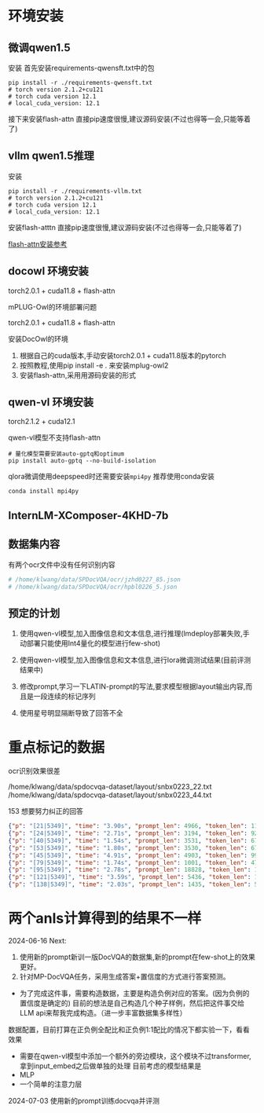 
# 环境安装

## 微调qwen1.5

安装
首先安装requirements-qwensft.txt中的包
```shell
pip install -r ./requirements-qwensft.txt
# torch version 2.1.2+cu121
# torch cuda version 12.1
# local_cuda_version: 12.1
```
接下来安装flash-attn
直接pip速度很慢,建议源码安装(不过也得等一会,只能等着了)

## vllm qwen1.5推理

安装
```shell
pip install -r ./requirements-vllm.txt
# torch version 2.1.2+cu121
# torch cuda version 12.1
# local_cuda_version: 12.1
```


安装flash-atttn
直接pip速度很慢,建议源码安装(不过也得等一会,只能等着了)

[flash-attn安装参考](https://zhuanlan.zhihu.com/p/655077866)  

## docowl 环境安装

torch2.0.1 + cuda11.8 + flash-attn

mPLUG-Owl的环境部署问题

torch2.0.1 + cuda11.8 + flash-attn

安装DocOwl的环境
1. 根据自己的cuda版本,手动安装torch2.0.1 + cuda11.8版本的pytorch
2. 按照教程,使用pip install -e . 来安装mplug-owl2
3. 安装flash-attn,采用用源码安装的形式

## qwen-vl 环境安装

torch2.1.2 + cuda12.1

qwen-vl模型不支持flash-attn

```shell
# 量化模型需要安装auto-gptq和optimum
pip install auto-gptq --no-build-isolation
```

qlora微调使用deepspeed时还需要安装`mpi4py`
推荐使用conda安装
```shell
conda install mpi4py
```

## InternLM-XComposer-4KHD-7b

## 数据集内容

有两个ocr文件中没有任何识别内容
```python
# /home/klwang/data/SPDocVQA/ocr/jzhd0227_85.json
# /home/klwang/data/SPDocVQA/ocr/hpbl0226_5.json
```

## 预定的计划

1. 使用qwen-vl模型,加入图像信息和文本信息,进行推理(lmdeploy部署失败,手动部署只能使用Int4量化的模型进行few-shot)
2. 使用qwen-vl模型,加入图像信息和文本信息,进行lora微调测试结果(目前评测结果中)
3. 修改prompt,学习一下LATIN-prompt的写法,要求模型根据layout输出内容,而且是一段连续的标记序列

4. 使用星号明显隔断导致了回答不全
# 重点标记的数据

ocr识别效果很差

/home/klwang/data/spdocvqa-dataset/layout/snbx0223_22.txt
/home/klwang/data/spdocvqa-dataset/layout/snbx0223_44.txt



153
想要努力纠正的回答
```json
{"p": "[21|5349]", "time": "3.90s", "prompt_len": 4966, "token_len": 1156, "image_path": "/home/klwang/data/spdocvqa-dataset/images/ylvj0223_21.png", "ocr_path": "/home/klwang/data/spdocvqa-dataset/layout/ylvj0223_21.txt", "question": "What is the name of the company?", "response": "CIGFIL LIMITED, CHENNAI", "answers": ["cigfil limited", "CIGFIL LIMITED"]}
{"p": "[24|5349]", "time": "2.71s", "prompt_len": 3194, "token_len": 922, "image_path": "/home/klwang/data/spdocvqa-dataset/images/txpp0227_10.png", "ocr_path": "/home/klwang/data/spdocvqa-dataset/layout/txpp0227_10.txt", "question": "What time is “introductory remarks” session?", "response": "11:39 to", "answers": ["11:39 to 11:44 a.m.", "11.39 to 11.44 a.m."]}
{"p": "[40|5349]", "time": "1.54s", "prompt_len": 3531, "token_len": 673, "image_path": "/home/klwang/data/spdocvqa-dataset/images/psyn0081_30.png", "ocr_path": "/home/klwang/data/spdocvqa-dataset/layout/psyn0081_30.txt", "question": "What percentage of non-smokers feel the need to restore romance and mystery to modern life?", "response": "61", "answers": ["57", "57%"]}
{"p": "[53|5349]", "time": "1.80s", "prompt_len": 3530, "token_len": 675, "image_path": "/home/klwang/data/spdocvqa-dataset/images/psyn0081_30.png", "ocr_path": "/home/klwang/data/spdocvqa-dataset/layout/psyn0081_30.txt", "question": "What percentage of non-smokers feel there should be less emphasis on money in our seciety?", "response": "80%", "answers": ["82%", "82"]}
{"p": "[45|5349]", "time": "4.91s", "prompt_len": 4903, "token_len": 995, "image_path": "/home/klwang/data/spdocvqa-dataset/images/snbx0223_4.png", "ocr_path": "/home/klwang/data/spdocvqa-dataset/layout/snbx0223_4.txt", "question": "Name the 4 significant personal care brands of ITC?", "response": "Wills, Vivel and Superia, Essenza Di Wills", "answers": ["Essenza Di Wills, Fiama Di Wills, Vivel and Superia"]}
{"p": "[79|5349]", "time": "1.74s", "prompt_len": 1001, "token_len": 474, "image_path": "/home/klwang/data/spdocvqa-dataset/images/snbx0223_19.png", "ocr_path": "/home/klwang/data/spdocvqa-dataset/layout/snbx0223_19.txt", "question": "What is the name on the building in the last picture?", "response": "ITC Limited", "answers": ["itc", "ITC"]}
{"p": "[95|5349]", "time": "2.78s", "prompt_len": 18828, "token_len": 1005, "image_path": "/home/klwang/data/spdocvqa-dataset/images/sxvg0227_1.png", "ocr_path": "/home/klwang/data/spdocvqa-dataset/layout/sxvg0227_1.txt", "question": "Where is the meeting of the steering committee planned at ?", "response": "Holiday Inn downtown, Jefferson City", "answers": ["Holiday Inn Downtown , Jefferson City , Missouri", "Holiday Inn Downtown, Jefferson City, Missouri", "Holiday Inn Downtown"]}
{"p": "[121|5349]", "time": "3.59s", "prompt_len": 5436, "token_len": 1040, "image_path": "/home/klwang/data/spdocvqa-dataset/images/snbx0223_15.png", "ocr_path": "/home/klwang/data/spdocvqa-dataset/layout/snbx0223_15.txt", "question": "Which ITC Brand has 'Liquid Crystal Freezing Technology'?", "response": "Sunfeast Yippee! Noodles", "answers": ["Fiama Di Wills"]}
{"p": "[138|5349]", "time": "2.03s", "prompt_len": 1435, "token_len": 507, "image_path": "/home/klwang/data/spdocvqa-dataset/images/hqgb0228_1.png", "ocr_path": "/home/klwang/data/spdocvqa-dataset/layout/hqgb0228_1.txt", "question": "What is the year of publication ?", "response": "1969", "answers": ["1971"]}
```

# 两个anls计算得到的结果不一样

2024-06-16
Next:
1. 使用新的prompt新训一版DocVQA的数据集,新的prompt在few-shot上的效果更好。
2. 针对MP-DocVQA任务，采用生成答案+置信度的方式进行答案预测。

- 为了完成这件事，需要构造数据，主要是构造负例对应的答案。(因为负例的置信度是确定的)
目前的想法是自己构造几个种子样例，然后把这件事交给LLM api来帮我完成构造。（进一步丰富数据集多样性）

数据配置，目前打算在正负例全配比和正负例1:1配比的情况下都实验一下，看看效果
- 需要在qwen-vl模型中添加一个额外的旁边模块，这个模块不过transformer,拿到input_embed之后做单独的处理
目前考虑的模型结果是
- MLP
- 一个简单的注意力层


2024-07-03
使用新的prompt训练docvqa并评测

